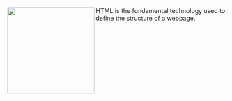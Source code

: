
 <img src="https://user-images.githubusercontent.com/106279585/195212981-8e778b06-cc27-44a9-9a3e-d7c63babc527.png" width="200px" align="left"/>
 HTML is the fundamental technology used to define the structure of a webpage.


